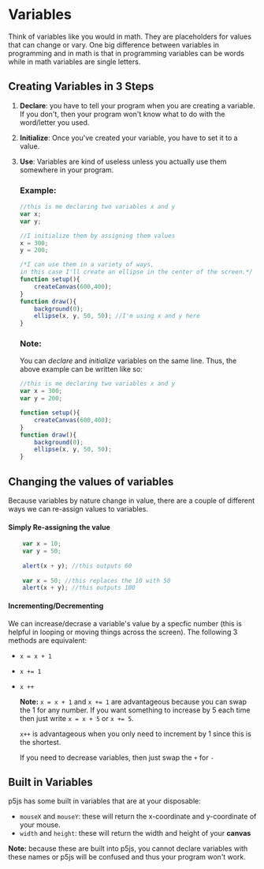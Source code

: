 # Variables

Think of variables like you would in math. They are placeholders for values that can change or vary. One big difference between variables in programming and in math is that in programming variables can be words while in math variables are single letters.

## Creating Variables in 3 Steps

1. **Declare**: you have to tell your program when you are creating a variable. If you don't, then your program won't know what to do with the word/letter you used.
2. **Initialize**: Once you've created your variable, you have to set it to a value. 
3. **Use**: Variables are kind of useless unless you actually use them somewhere in your program.

    ### Example:
    
    ```javascript
    //this is me declaring two variables x and y
    var x;
    var y;
    
    //I initialize them by assigning them values
    x = 300;
    y = 200;
    
    /*I can use them in a variety of ways, 
    in this case I'll create an ellipse in the center of the screen.*/
    function setup(){
        createCanvas(600,400);
    }
    function draw(){
        background(0);
        ellipse(x, y, 50, 50); //I'm using x and y here
    }
    ```
    
    ### Note:
    You can *declare* and *initialize* variables on the same line. Thus, the above example can be written like so:
    
    ```javascript
    //this is me declaring two variables x and y
    var x = 300;
    var y = 200;
    
    function setup(){
        createCanvas(600,400);
    }
    function draw(){
        background(0);
        ellipse(x, y, 50, 50);
    }
    ```
## Changing the values of variables

Because variables by nature change in value, there are a couple of different ways we can re-assign values to variables.

#### Simply Re-assigning the value
```javascript
    var x = 10;
    var y = 50;
    
    alert(x + y); //this outputs 60
    
    var x = 50; //this replaces the 10 with 50
    alert(x + y); //this outputs 100
```

#### Incrementing/Decrementing
We can increase/decrase a variable's value by a specfic number (this is helpful in looping or moving things across the screen). The following 3 methods are equivalent:
* `x = x + 1`
* `x += 1`
* `x ++`

    **Note:** `x = x + 1` and `x += 1` are advantageous because you can swap the 1 for any number. If you want something to increase by 5 each time then just write `x = x + 5` or `x += 5`. 
    
    `x++` is advantageous when you only need to increment by 1 since this is the shortest. 
    
    If you need to decrease variables, then just swap the `+` for `-`

## Built in Variables

p5js has some built in variables that are at your disposable:

* `mouseX` and `mouseY`: these will return the x-coordinate and y-coordinate of your mouse.
* `width` and `height`: these will return the width and height of your **canvas**

**Note:** because these are built into p5js, you cannot declare variables with these names or p5js will be confused and thus your program won't work.